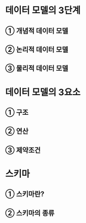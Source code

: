 # 데이터 모델의 3단계
## ① 개념적 데이터 모델
## ② 논리적 데이터 모델
## ③ 물리적 데이터 모델
# 

# 데이터 모델의 3요소
## ① 구조
## ② 연산
## ③ 제약조건
#

# 스키마
## ① 스키마란?
## ② 스키마의 종류

